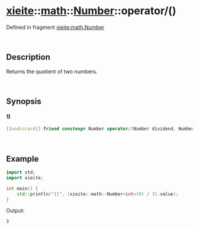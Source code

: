 # [xieite](../../../../../xieite.md)\:\:[math](../../../../../math.md)\:\:[Number<Arithmetic>](../../../../number.md)\:\:operator/\(\)
Defined in fragment [xieite:math.Number](../../../../../../../src/math/number.cpp)

&nbsp;

## Description
Returns the quotient of two numbers.

&nbsp;

## Synopsis
#### 1)
```cpp
[[nodiscard]] friend constexpr Number operator/(Number dividend, Number divisor) noexcept;
```

&nbsp;

## Example
```cpp
import std;
import xieite;

int main() {
    std::println("{}", (xieite::math::Number<int>(9) / 3).value);
}
```
Output:
```
3
```
